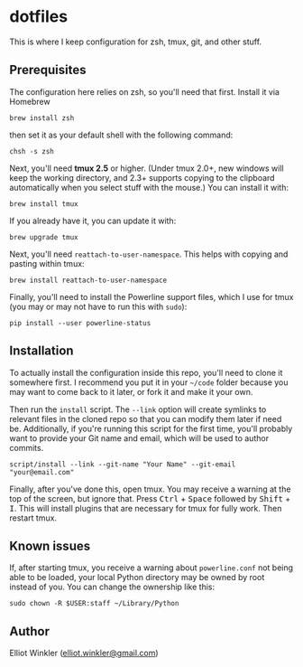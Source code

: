 # dotfiles

This is where I keep configuration for zsh, tmux, git, and other stuff.

## Prerequisites

The configuration here relies on zsh, so you'll need that first. Install it via
Homebrew

    brew install zsh

then set it as your default shell with the following command:

    chsh -s zsh

Next, you'll need **tmux 2.5** or higher. (Under tmux 2.0+, new windows will
keep the working directory, and 2.3+ supports copying to the clipboard
automatically when you select stuff with the mouse.) You can install it with:

    brew install tmux

If you already have it, you can update it with:

    brew upgrade tmux

Next, you'll need `reattach-to-user-namespace`. This helps with copying and
pasting within tmux:

    brew install reattach-to-user-namespace

Finally, you'll need to install the Powerline support files, which I use for
tmux (you may or may not have to run this with `sudo`):

    pip install --user powerline-status

## Installation

To actually install the configuration inside this repo, you'll need to clone it
somewhere first. I recommend you put it in your `~/code` folder because you may
want to come back to it later, or fork it and make it your own.

Then run the `install` script. The `--link` option will create symlinks to
relevant files in the cloned repo so that you can modify them later if need be.
Additionally, if you're running this script for the first time, you'll probably
want to provide your Git name and email, which will be used to author commits.

    script/install --link --git-name "Your Name" --git-email "your@email.com"

Finally, after you've done this, open tmux. You may receive a warning at the top
of the screen, but ignore that. Press <kbd>Ctrl</kbd> + <kbd>Space</kbd>
followed by <kbd>Shift</kbd> + <kbd>I</kbd>. This will install plugins that are
necessary for tmux for fully work. Then restart tmux.

## Known issues

If, after starting tmux, you receive a warning about `powerline.conf` not being
able to be loaded, your local Python directory may be owned by root instead of
you. You can change the ownership like this:

    sudo chown -R $USER:staff ~/Library/Python

## Author

Elliot Winkler (<elliot.winkler@gmail.com>)
